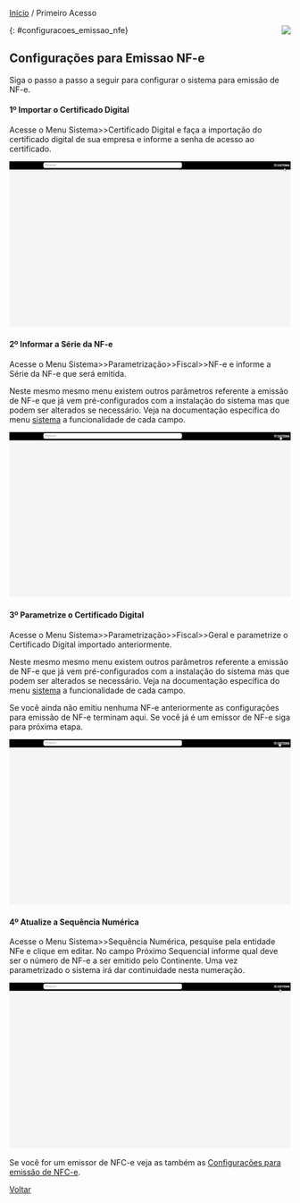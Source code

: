 [Início](index.md) / Primeiro Acesso

<a href="http://docs.continentenuvem.com.br/dicas.html#dicas"><img align="right" src="http://docs.continentenuvem.com.br/images/dicas.png"></a>



{: #configuracoes_emissao_nfe}

## Configurações para Emissao NF-e

Siga o passo a passo a seguir para configurar o sistema para emissão de NF-e.



#### 1º Importar o Certificado Digital

Acesse o Menu Sistema>>Certificado Digital e faça a importação do certificado digital de sua empresa e informe a senha de acesso ao certificado.

![](images/configuracoes_nfe_importar_certificado.gif)



#### 2º Informar a Série da NF-e

Acesse o Menu Sistema>>Parametrização>>Fiscal>>NF-e e informe a Série da NF-e que será emitida.

Neste mesmo mesmo menu existem outros parâmetros referente a emissão de NF-e que já vem pré-configurados com a instalação do sistema mas que podem ser alterados se necessário. Veja na documentação específica do menu [sistema](sistema_parametrizacao#nfe) a funcionalidade de cada campo.

![](images/configuracoes_nfe_serie.gif)

#### 3º Parametrize o Certificado Digital 

Acesse o Menu Sistema>>Parametrização>>Fiscal>>Geral e parametrize o Certificado Digital importado anteriormente.

Neste mesmo mesmo menu existem outros parâmetros referente a emissão de NF-e que já vem pré-configurados com a instalação do sistema mas que podem ser alterados se necessário. Veja na documentação específica do menu [sistema](sistema_parametrizacao#geral) a funcionalidade de cada campo.

Se você ainda não emitiu nenhuma NF-e anteriormente as configurações para emissão de NF-e terminam aqui. Se você já é um emissor de NF-e siga para próxima etapa.

![](images/configuracoes_nfe_parametrizar_certificado.gif)



#### 4º Atualize a Sequência Numérica

Acesse o Menu Sistema>>Sequência Numérica, pesquise pela entidade NFe e clique em editar. No campo Próximo Sequencial informe qual deve ser o número de NF-e a ser emitido pelo Continente. Uma vez parametrizado o sistema irá dar continuidade nesta numeração.

![](images/configuracoes_nfe_sequencia_numerica.gif)



Se você for um emissor de NFC-e veja as também as [Configurações para emissão de NFC-e](configuracoes_emissao_nfce).





[Voltar](index.md)


